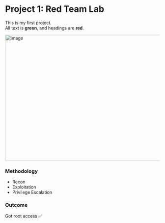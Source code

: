 # Project 1: Red Team Lab

This is my first project.  
All text is **green**, and headings are **red**.

<img width="628" height="410" alt="image" src="https://github.com/user-attachments/assets/3f618b87-f6c5-4ab2-82b9-dcb94b52b8ea" />


### Methodology
- Recon
- Exploitation
- Privilege Escalation

### Outcome
Got root access ✅
